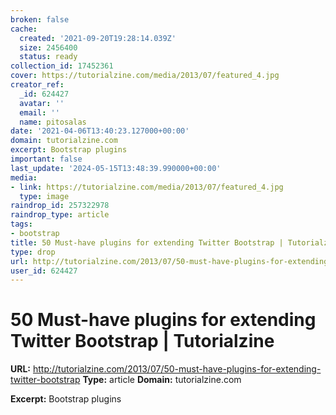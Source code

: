 ```yaml
---
broken: false
cache:
  created: '2021-09-20T19:28:14.039Z'
  size: 2456400
  status: ready
collection_id: 17452361
cover: https://tutorialzine.com/media/2013/07/featured_4.jpg
creator_ref:
  _id: 624427
  avatar: ''
  email: ''
  name: pitosalas
date: '2021-04-06T13:40:23.127000+00:00'
domain: tutorialzine.com
excerpt: Bootstrap plugins
important: false
last_update: '2024-05-15T13:48:39.990000+00:00'
media:
- link: https://tutorialzine.com/media/2013/07/featured_4.jpg
  type: image
raindrop_id: 257322978
raindrop_type: article
tags:
- bootstrap
title: 50 Must-have plugins for extending Twitter Bootstrap | Tutorialzine
type: drop
url: http://tutorialzine.com/2013/07/50-must-have-plugins-for-extending-twitter-bootstrap
user_id: 624427
---
```


# 50 Must-have plugins for extending Twitter Bootstrap | Tutorialzine

**URL:** http://tutorialzine.com/2013/07/50-must-have-plugins-for-extending-twitter-bootstrap
**Type:** article
**Domain:** tutorialzine.com

**Excerpt:** Bootstrap plugins
